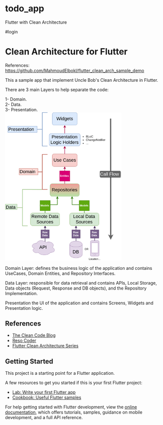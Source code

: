 # todo_app

Flutter with Clean Architecture

#login


# Clean Architecture for Flutter
References:
https://github.com/MahmoudElbokl/flutter_clean_arch_sample_demo

This a sample app that implement Uncle Bob's Clean Architecture in Flutter.

There are 3 main Layers to help separate the code:

1- Domain.                                                                                                                                                                       
2- Data.                                                                                                                                                                         
3- Presentation.                                                                                                                                                                                                                                                                                                                                                 
<img src="./flutter_clean_arch.png" style="width: 75%;"/>

Domain Layer:
defines the business logic of the application and contains UseCases, Domain Entities, and Repository Interfaces.

Data Layer:
responsible for data retrieval and contains APIs, Local Storage, Data objects (Request, Response and DB objects), and the Repository Implementation.

Presentation
the UI of the application and contains Screens, Widgets and Presentation logic.

## References
* [The Clean Code Blog](https://blog.cleancoder.com/uncle-bob/2012/08/13/the-clean-architecture.html)
* [Reso Coder](https://resocoder.com/2019/08/27/flutter-tdd-clean-architecture-course-1-explanation-project-structure/)
* [Flutter Clean Architecture Series](https://devmuaz.medium.com/flutter-clean-architecture-series-part-1-d2d4c2e75c47)


## Getting Started
This project is a starting point for a Flutter application.

A few resources to get you started if this is your first Flutter project:

- [Lab: Write your first Flutter app](https://docs.flutter.dev/get-started/codelab)
- [Cookbook: Useful Flutter samples](https://docs.flutter.dev/cookbook)

For help getting started with Flutter development, view the
[online documentation](https://docs.flutter.dev/), which offers tutorials,
samples, guidance on mobile development, and a full API reference.
